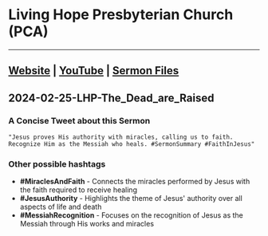 # Living Hope Presbyterian Church (PCA)

___

## [Website](https://www.livinghopepresbyterian.org/) | [YouTube](https://www.youtube.com/@LivingHopePresbyterianChurch) | [Sermon Files](https://github.com/jobian-ai/LHP-Sermons/tree/f541cdd7fade61b0d743fa669909c2fa05a46ba1/sermons/24-01-28)

## 2024-02-25-LHP-The_Dead_are_Raised

### A Concise Tweet about this Sermon

```"Jesus proves His authority with miracles, calling us to faith. Recognize Him as the Messiah who heals. #SermonSummary #FaithInJesus"```

### Other possible hashtags

- **#MiraclesAndFaith** - Connects the miracles performed by Jesus with the faith required to receive healing
- **#JesusAuthority** - Highlights the theme of Jesus' authority over all aspects of life and death
- **#MessiahRecognition** - Focuses on the recognition of Jesus as the Messiah through His works and miracles
